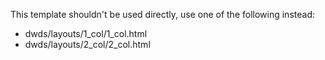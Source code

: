 This template shouldn't be used directly, use one of the following instead:

- dwds/layouts/1_col/1_col.html
- dwds/layouts/2_col/2_col.html
